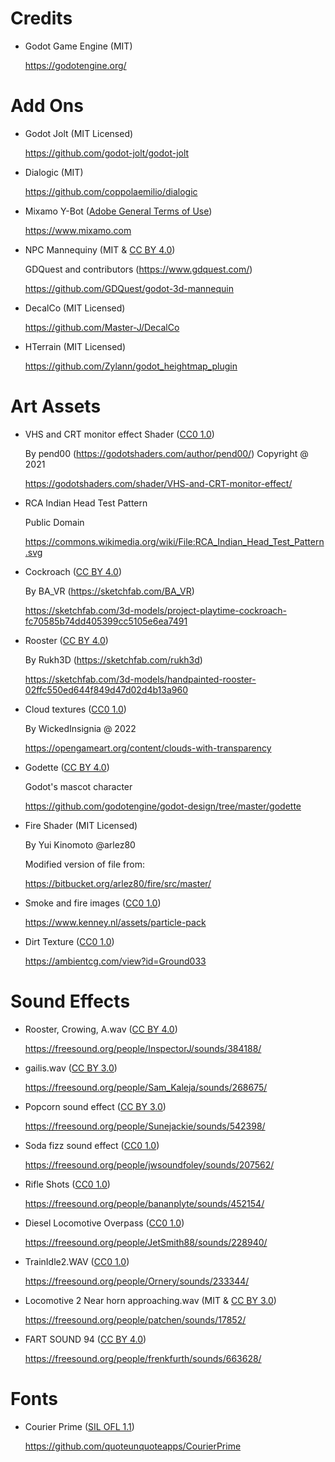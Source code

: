 
# Credits

* Godot Game Engine (MIT)

  https://godotengine.org/



# Add Ons

* Godot Jolt (MIT Licensed)

  https://github.com/godot-jolt/godot-jolt


* Dialogic (MIT)

  https://github.com/coppolaemilio/dialogic


* Mixamo Y-Bot ([Adobe General Terms of Use](https://www.adobe.com/legal/terms.html))

  https://www.mixamo.com


* NPC Mannequiny (MIT & [CC BY 4.0](https://creativecommons.org/licenses/by/4.0/))

  GDQuest and contributors (https://www.gdquest.com/)

  https://github.com/GDQuest/godot-3d-mannequin


* DecalCo (MIT Licensed)

  https://github.com/Master-J/DecalCo


* HTerrain (MIT Licensed)

  https://github.com/Zylann/godot_heightmap_plugin


# Art Assets

* VHS and CRT monitor effect Shader ([CC0 1.0](https://creativecommons.org/publicdomain/zero/1.0/))

  By pend00 (https://godotshaders.com/author/pend00/) Copyright @ 2021

  https://godotshaders.com/shader/VHS-and-CRT-monitor-effect/

* RCA Indian Head Test Pattern

  Public Domain

  https://commons.wikimedia.org/wiki/File:RCA_Indian_Head_Test_Pattern.svg

* Cockroach ([CC BY 4.0](https://creativecommons.org/licenses/by/4.0/))

  By BA_VR (https://sketchfab.com/BA_VR)

  https://sketchfab.com/3d-models/project-playtime-cockroach-fc70585b74dd405399cc5105e6ea7491

* Rooster ([CC BY 4.0](https://creativecommons.org/licenses/by/4.0/))

  By Rukh3D (https://sketchfab.com/rukh3d)

  https://sketchfab.com/3d-models/handpainted-rooster-02ffc550ed644f849d47d02d4b13a960


* Cloud textures ([CC0 1.0](https://creativecommons.org/publicdomain/zero/1.0/))

  By WickedInsignia @ 2022

  https://opengameart.org/content/clouds-with-transparency


* Godette ([CC BY 4.0](https://creativecommons.org/licenses/by/4.0/))

  Godot's mascot character

  https://github.com/godotengine/godot-design/tree/master/godette


* Fire Shader (MIT Licensed)

  By Yui Kinomoto @arlez80

  Modified version of file from:

  https://bitbucket.org/arlez80/fire/src/master/


* Smoke and fire images ([CC0 1.0](https://creativecommons.org/publicdomain/zero/1.0/))

  https://www.kenney.nl/assets/particle-pack


* Dirt Texture ([CC0 1.0](https://creativecommons.org/publicdomain/zero/1.0/))

  https://ambientcg.com/view?id=Ground033


# Sound Effects


* Rooster, Crowing, A.wav ([CC BY 4.0](https://creativecommons.org/licenses/by/4.0/))
  
  https://freesound.org/people/InspectorJ/sounds/384188/


* gailis.wav ([CC BY 3.0](https://creativecommons.org/licenses/by/3.0/))
  
  https://freesound.org/people/Sam_Kaleja/sounds/268675/


* Popcorn sound effect ([CC BY 3.0](https://creativecommons.org/licenses/by/3.0/))

  https://freesound.org/people/Sunejackie/sounds/542398/


* Soda fizz sound effect ([CC0 1.0](https://creativecommons.org/publicdomain/zero/1.0/))

  https://freesound.org/people/jwsoundfoley/sounds/207562/


* Rifle Shots ([CC0 1.0](https://creativecommons.org/publicdomain/zero/1.0/))

  https://freesound.org/people/bananplyte/sounds/452154/


* Diesel Locomotive Overpass ([CC0 1.0](https://creativecommons.org/publicdomain/zero/1.0/))

  https://freesound.org/people/JetSmith88/sounds/228940/


* TrainIdle2.WAV ([CC0 1.0](https://creativecommons.org/publicdomain/zero/1.0/))

  https://freesound.org/people/Ornery/sounds/233344/


* Locomotive 2 Near horn approaching.wav (MIT & [CC BY 3.0](https://creativecommons.org/licenses/by/3.0/))

  https://freesound.org/people/patchen/sounds/17852/

* FART SOUND 94 ([CC BY 4.0](https://creativecommons.org/licenses/by/4.0/))
  
  https://freesound.org/people/frenkfurth/sounds/663628/


# Fonts



* Courier Prime ([SIL OFL 1.1](https://github.com/quoteunquoteapps/CourierPrime/blob/master/OFL.txt))

  https://github.com/quoteunquoteapps/CourierPrime
